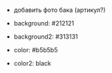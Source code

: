 - добавить фото бака (артикул?)

- background: #212121
- background2: #313131
- color: #b5b5b5
- color2: black